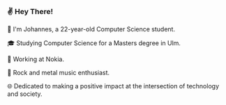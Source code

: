 ### ✌️ Hey There!

👋 I'm Johannes, a 22-year-old Computer Science student.

🎓 Studying Computer Science for a Masters degree in Ulm.

💼 Working at Nokia.

🎸 Rock and metal music enthusiast.

🌐 Dedicated to making a positive impact at the intersection of technology and society.
